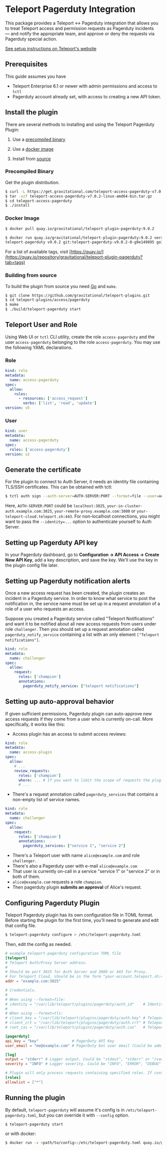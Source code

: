 # Teleport Pagerduty Integration

This package provides a Teleport <-> Pagerduty integration that allows you to
treat Teleport access and permission requests as Pagerduty incidents — and
notify the appropriate team, and approve or deny the requests via Pagerduty
special action.

[See setup instructions on Teleport's website](https://goteleport.com/teleport/docs/enterprise/workflow/ssh_approval_pagerduty/)

## Prerequisites

This guide assumes you have

- Teleport Enterprise 6.1 or newer with admin permissions and access to `tctl`
- Pagerduty account already set, with access to creating a new API token.

## Install the plugin

There are several methods to installing and using the Teleport Pagerduty Plugin:

1. Use a [precompiled binary](#precompiled-binary)

2. Use a [docker image](#docker-image)

3. Install from [source](#building-from-source)

### Precompiled Binary

Get the plugin distribution.

```bash
$ curl -L https://get.gravitational.com/teleport-access-pagerduty-v7.0.2-linux-amd64-bin.tar.gz
$ tar -xzf teleport-access-pagerduty-v7.0.2-linux-amd64-bin.tar.gz
$ cd teleport-access-pagerduty
$ ./install
```

### Docker Image
```bash
$ docker pull quay.io/gravitational/teleport-plugin-pagerduty:9.0.2
```

```bash
$ docker run quay.io/gravitational/teleport-plugin-pagerduty:9.0.2 version
teleport-pagerduty v9.0.2 git:teleport-pagerduty-v9.0.2-0-g9e149895 go1.17.8
```

For a list of available tags, visit [https://quay.io/](https://quay.io/repository/gravitational/teleport-plugin-pagerduty?tab=tags)

### Building from source

To build the plugin from source you need [Go](https://go.dev/) and `make`.

```bash
$ git clone https://github.com/gravitational/teleport-plugins.git
$ cd teleport-plugins/access/pagerduty
$ make
$ ./build/teleport-pagerduty start
```

## Teleport User and Role

Using Web UI or `tctl` CLI utility, create the role `access-pagerduty` and the user `access-pagerduty` belonging to the role `access-pagerduty`. You may use the following YAML declarations.

### Role

```yaml
kind: role
metadata:
  name: access-pagerduty
spec:
  allow:
    rules:
      - resources: ['access_request']
        verbs: ['list', 'read', 'update']
version: v5
```

### User

```yaml
kind: user
metadata:
  name: access-pagerduty
spec:
  roles: ['access-pagerduty']
version: v2
```

## Generate the certificate

For the plugin to connect to Auth Server, it needs an identity file containing TLS/SSH certificates. This can be obtained with tctl:

```bash
$ tctl auth sign --auth-server=AUTH-SERVER:PORT --format=file --user=access-pagerduty --out=/var/lib/teleport/plugins/pagerduty/auth_id --ttl=8760h
```

Here, `AUTH-SERVER:PORT` could be `localhost:3025`, `your-in-cluster-auth.example.com:3025`, `your-remote-proxy.example.com:3080` or `your-teleport-cloud.teleport.sh:443`. For non-localhost connections, you might want to pass the `--identity=...` option to authenticate yourself to Auth Server.

## Setting up Pagerduty API key

In your Pagerduty dashboard, go to **Configuration -> API Access -> Create New
API Key**, add a key description, and save the key. We'll use the key in the
plugin config file later.

## Setting up Pagerduty notification alerts

Once a new access request has been created, the plugin creates an incident in a Pagerduty service. In order to know what service to post the notification in, the service name must be set up in a request annotation of a role of a user who requests an access.

Suppose you created a Pagerduty service called "Teleport Notifications" and want it to be notified about all new access requests from users under role `challenger`. Then you should set up a request annotation called `pagerduty_notify_service` containing a list with an only element `["Teleport notifications"]`.

```yaml
kind: role
metadata:
  name: challenger
spec:
  allow:
    request:
      roles: ['champion']
      annotations:
        pagerduty_notify_service: ["teleport notifications"]
```

## Setting up auto-approval behavior

If given sufficient permissions, Pagerduty plugin can auto-approve new access requests if they come from a user who is currently on-call. More specifically, it works like this:

- Access plugin has an access to submit access reviews:
```yaml
kind: role
metadata:
  name: access-plugin
spec:
  allow:
    # ...
    review_requests:
      roles: ['champion']
      where: ... # If you want to limit the scope of requests the plugin can approve.
      # ...
```
- There's a request annotation called `pagerduty_services` that contains a non-empty list of service names.
```yaml
kind: role
metadata:
  name: challenger
spec:
  allow:
    request:
      roles: ['champion']
      annotations:
        pagerduty_services: ["service 1", "service 2"]
```
- There's a Teleport user with name `alice@example.com` and role `challenger`.
- There's also a Pagerduty user with e-mail `alice@example.com`
- That user is currently on-call in a service "service 1" or "service 2" or in both of them.
- `alice@example.com` requests a role `champion`.
- Then pagerduty plugin **submits an approval** of Alice's request.


## Configuring Pagerduty Plugin

Teleport Pagerduty plugin has its own configuration file in TOML format. Before
starting the plugin for the first time, you'll need to generate and edit that
config file.

```bash
$ teleport-pagerduty configure > /etc/teleport-pagerduty.toml
```

Then, edit the config as needed.

```TOML
# example teleport-pagerduty configuration TOML file
[teleport]
# Teleport Auth/Proxy Server address.
#
# Should be port 3025 for Auth Server and 3080 or 443 for Proxy.
# For Teleport Cloud, should be in the form "your-account.teleport.sh:443".
addr = "example.com:3025"

# Credentials.
#
# When using --format=file:
# identity = "/var/lib/teleport/plugins/pagerduty/auth_id"    # Identity file
#
# When using --format=tls:
# client_key = "/var/lib/teleport/plugins/pagerduty/auth.key" # Teleport TLS secret key
# client_crt = "/var/lib/teleport/plugins/pagerduty/auth.crt" # Teleport TLS certificate
# root_cas = "/var/lib/teleport/plugins/pagerduty/auth.cas"   # Teleport CA certs

[pagerduty]
api_key = "key"               # PagerDuty API Key
user_email = "me@example.com" # PagerDuty bot user email (Could be admin email)

[log]
output = "stderr" # Logger output. Could be "stdout", "stderr" or "/var/lib/teleport/pagerduty.log"
severity = "INFO" # Logger severity. Could be "INFO", "ERROR", "DEBUG" or "WARN".

# Plugin will only process requests containing specified roles. If contains "*" (default) all requests will be processed.
[roles]
allowlist = ["*"]
```

## Running the plugin

By default, `teleport-pagerduty` will assume it's config is in
`/etc/teleport-pagerduty.toml`, but you can override it with `--config` option.

```
$ teleport-pagerduty start
```

or with docker:

```bash
$ docker run -v <path/to/config>:/etc/teleport-pagerduty.toml quay.io/gravitational/teleport-plugin-pagerduty:9.0.2 start
```

